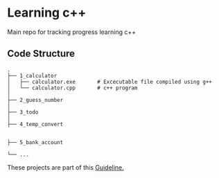 # Learning c++ 
Main repo for tracking progress learning c++

## Code Structure
    .
    ├── 1_calculator                 
    │   ├── calculator.exe       # Excecutable file compiled using g++
    │   └── calculator.cpp       # c++ program
    │
    ├── 2_guess_number
    │   
    ├── 3_todo
    │
    ├── 4_temp_convert          
		
        
    ├── 5_bank_account          
		
    └── ...
These projects are part of this [Guideline.](https://hackr.io/blog/cpp-projects)

